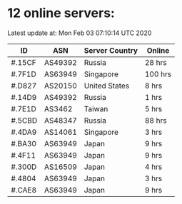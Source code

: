 # 12 online servers:

Latest update at: Mon Feb 03 07:10:14 UTC 2020

| ID | ASN | Server Country | Online |
| -- | --- | -------------- | ------ |
| #.15CF | AS49392 | Russia | 28 hrs |
| #.7F1D | AS63949 | Singapore | 100 hrs |
| #.D827 | AS20150 | United States | 8 hrs |
| #.14D9 | AS49392 | Russia | 1 hrs |
| #.7E1D | AS3462 | Taiwan | 5 hrs |
| #.5CBD | AS48347 | Russia | 88 hrs |
| #.4DA9 | AS14061 | Singapore | 3 hrs |
| #.BA30 | AS63949 | Japan | 9 hrs |
| #.4F11 | AS63949 | Japan | 9 hrs |
| #.300D | AS16509 | Japan | 4 hrs |
| #.4804 | AS63949 | Japan | 3 hrs |
| #.CAE8 | AS63949 | Japan | 9 hrs |

